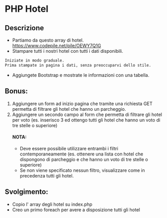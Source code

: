 # PHP Hotel

## Descrizione

- Partiamo da questo array di hotel. https://www.codepile.net/pile/OEWY7Q1G
- Stampare tutti i nostri hotel con tutti i dati disponibili.

```txt
Iniziate in modo graduale.
Prima stampate in pagina i dati, senza preoccuparvi dello stile.
```

- Aggiungete Bootstrap e mostrate le informazioni con una tabella.

## Bonus:

1. Aggiungere un form ad inizio pagina che tramite una richiesta GET permetta di filtrare gli hotel che hanno un parcheggio.
2. Aggiungere un secondo campo al form che permetta di filtrare gli hotel per voto (es. inserisco 3 ed ottengo tutti gli hotel che hanno un voto di tre stelle o superiore)
   #### NOTA:
   - Deve essere possibile utilizzare entrambi i filtri contemporaneamente (es. ottenere una lista con hotel che dispongono di parcheggio e che hanno un voto di tre stelle o superiore)
   - Se non viene specificato nessun filtro, visualizzare come in precedenza tutti gli hotel.

## Svolgimento:

- Copio l' array degli hotel su index.php
- Creo un primo foreach per avere a disposizione tutti gli hotel
